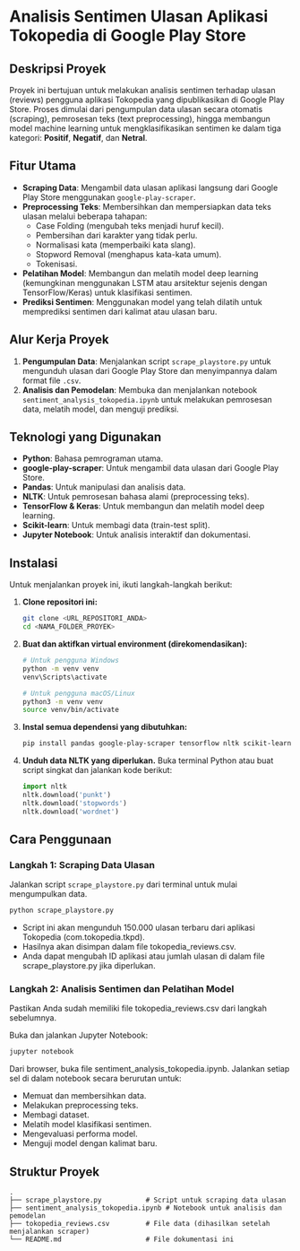 # Analisis Sentimen Ulasan Aplikasi Tokopedia di Google Play Store

## Deskripsi Proyek

Proyek ini bertujuan untuk melakukan analisis sentimen terhadap ulasan (reviews) pengguna aplikasi Tokopedia yang dipublikasikan di Google Play Store. Proses dimulai dari pengumpulan data ulasan secara otomatis (scraping), pemrosesan teks (text preprocessing), hingga membangun model machine learning untuk mengklasifikasikan sentimen ke dalam tiga kategori: **Positif**, **Negatif**, dan **Netral**.

## Fitur Utama

-   **Scraping Data**: Mengambil data ulasan aplikasi langsung dari Google Play Store menggunakan `google-play-scraper`.
-   **Preprocessing Teks**: Membersihkan dan mempersiapkan data teks ulasan melalui beberapa tahapan:
    -   Case Folding (mengubah teks menjadi huruf kecil).
    -   Pembersihan dari karakter yang tidak perlu.
    -   Normalisasi kata (memperbaiki kata slang).
    -   Stopword Removal (menghapus kata-kata umum).
    -   Tokenisasi.
-   **Pelatihan Model**: Membangun dan melatih model deep learning (kemungkinan menggunakan LSTM atau arsitektur sejenis dengan TensorFlow/Keras) untuk klasifikasi sentimen.
-   **Prediksi Sentimen**: Menggunakan model yang telah dilatih untuk memprediksi sentimen dari kalimat atau ulasan baru.

## Alur Kerja Proyek

1.  **Pengumpulan Data**: Menjalankan script `scrape_playstore.py` untuk mengunduh ulasan dari Google Play Store dan menyimpannya dalam format file `.csv`.
2.  **Analisis dan Pemodelan**: Membuka dan menjalankan notebook `sentiment_analysis_tokopedia.ipynb` untuk melakukan pemrosesan data, melatih model, dan menguji prediksi.

## Teknologi yang Digunakan

-   **Python**: Bahasa pemrograman utama.
-   **google-play-scraper**: Untuk mengambil data ulasan dari Google Play Store.
-   **Pandas**: Untuk manipulasi dan analisis data.
-   **NLTK**: Untuk pemrosesan bahasa alami (preprocessing teks).
-   **TensorFlow & Keras**: Untuk membangun dan melatih model deep learning.
-   **Scikit-learn**: Untuk membagi data (train-test split).
-   **Jupyter Notebook**: Untuk analisis interaktif dan dokumentasi.

## Instalasi

Untuk menjalankan proyek ini, ikuti langkah-langkah berikut:

1.  **Clone repositori ini:**
    ```bash
    git clone <URL_REPOSITORI_ANDA>
    cd <NAMA_FOLDER_PROYEK>
    ```

2.  **Buat dan aktifkan virtual environment (direkomendasikan):**
    ```bash
    # Untuk pengguna Windows
    python -m venv venv
    venv\Scripts\activate

    # Untuk pengguna macOS/Linux
    python3 -m venv venv
    source venv/bin/activate
    ```

3.  **Instal semua dependensi yang dibutuhkan:**
    ```bash
    pip install pandas google-play-scraper tensorflow nltk scikit-learn jupyter
    ```

4.  **Unduh data NLTK yang diperlukan.** Buka terminal Python atau buat script singkat dan jalankan kode berikut:
    ```python
    import nltk
    nltk.download('punkt')
    nltk.download('stopwords')
    nltk.download('wordnet')
    ```

## Cara Penggunaan

### Langkah 1: Scraping Data Ulasan

Jalankan script `scrape_playstore.py` dari terminal untuk mulai mengumpulkan data.

```bash
python scrape_playstore.py
```

- Script ini akan mengunduh 150.000 ulasan terbaru dari aplikasi Tokopedia (com.tokopedia.tkpd).
- Hasilnya akan disimpan dalam file tokopedia_reviews.csv.
- Anda dapat mengubah ID aplikasi atau jumlah ulasan di dalam file scrape_playstore.py jika diperlukan.

### Langkah 2: Analisis Sentimen dan Pelatihan Model
Pastikan Anda sudah memiliki file tokopedia_reviews.csv dari langkah sebelumnya.

Buka dan jalankan Jupyter Notebook:
```bash
jupyter notebook
```

Dari browser, buka file sentiment_analysis_tokopedia.ipynb.
Jalankan setiap sel di dalam notebook secara berurutan untuk:
- Memuat dan membersihkan data.
- Melakukan preprocessing teks.
- Membagi dataset.
- Melatih model klasifikasi sentimen.
- Mengevaluasi performa model.
- Menguji model dengan kalimat baru.


## Struktur Proyek
```
.
├── scrape_playstore.py           # Script untuk scraping data ulasan
├── sentiment_analysis_tokopedia.ipynb # Notebook untuk analisis dan pemodelan
├── tokopedia_reviews.csv         # File data (dihasilkan setelah menjalankan scraper)
└── README.md                     # File dokumentasi ini
```
